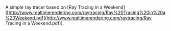 A simple ray tracer based on [Ray Tracing in a Weekend]([http://www.realtimerendering.com/raytracing/Ray%20Tracing%20in%20a%20Weekend.pdf](http://www.realtimerendering.com/raytracing/Ray Tracing in a Weekend.pdf)).

